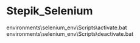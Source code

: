 # Stepik_Selenium
environments\selenium_env\Scripts\activate.bat
environments\selenium_env\Scripts\deactivate.bat
